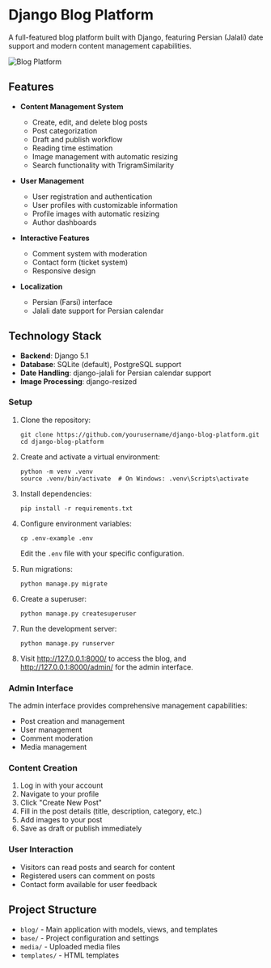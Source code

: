 # Django Blog Platform

A full-featured blog platform built with Django, featuring Persian (Jalali) date support and modern content management capabilities.

![Blog Platform](media/readme_screenshot.jpg)

## Features

- **Content Management System**
  - Create, edit, and delete blog posts
  - Post categorization
  - Draft and publish workflow
  - Reading time estimation
  - Image management with automatic resizing
  - Search functionality with TrigramSimilarity

- **User Management**
  - User registration and authentication
  - User profiles with customizable information
  - Profile images with automatic resizing
  - Author dashboards

- **Interactive Features**
  - Comment system with moderation
  - Contact form (ticket system)
  - Responsive design

- **Localization**
  - Persian (Farsi) interface
  - Jalali date support for Persian calendar

## Technology Stack

- **Backend**: Django 5.1
- **Database**: SQLite (default), PostgreSQL support
- **Date Handling**: django-jalali for Persian calendar support
- **Image Processing**: django-resized

### Setup

1. Clone the repository:
   ```
   git clone https://github.com/yourusername/django-blog-platform.git
   cd django-blog-platform
   ```

2. Create and activate a virtual environment:
   ```
   python -m venv .venv
   source .venv/bin/activate  # On Windows: .venv\Scripts\activate
   ```

3. Install dependencies:
   ```
   pip install -r requirements.txt
   ```

4. Configure environment variables:
   ```
   cp .env-example .env
   ```
   Edit the `.env` file with your specific configuration.

5. Run migrations:
   ```
   python manage.py migrate
   ```

6. Create a superuser:
   ```
   python manage.py createsuperuser
   ```

7. Run the development server:
   ```
   python manage.py runserver
   ```

8. Visit http://127.0.0.1:8000/ to access the blog, and http://127.0.0.1:8000/admin/ for the admin interface.

### Admin Interface

The admin interface provides comprehensive management capabilities:
- Post creation and management
- User management
- Comment moderation
- Media management

### Content Creation

1. Log in with your account
2. Navigate to your profile
3. Click "Create New Post"
4. Fill in the post details (title, description, category, etc.)
5. Add images to your post
6. Save as draft or publish immediately

### User Interaction

- Visitors can read posts and search for content
- Registered users can comment on posts
- Contact form available for user feedback

## Project Structure

- `blog/` - Main application with models, views, and templates
- `base/` - Project configuration and settings
- `media/` - Uploaded media files
- `templates/` - HTML templates

